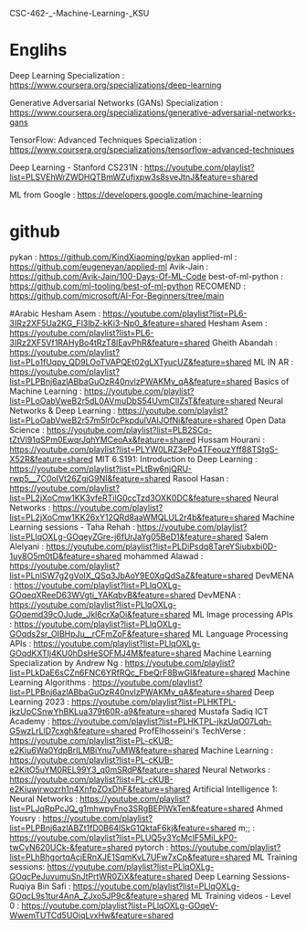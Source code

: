  CSC-462-_-Machine-Learning-_KSU
# Englihs
Deep Learning Specialization : https://www.coursera.org/specializations/deep-learning

Generative Adversarial Networks (GANs) Specialization : https://www.coursera.org/specializations/generative-adversarial-networks-gans

TensorFlow: Advanced Techniques Specialization : https://www.coursera.org/specializations/tensorflow-advanced-techniques
 
 Deep Learning - Stanford CS231N : https://youtube.com/playlist?list=PLSVEhWrZWDHQTBmWZufjxpw3s8sveJtnJ&feature=shared
 
 ML from Google : https://developers.google.com/machine-learning
# github 
pykan : https://github.com/KindXiaoming/pykan
applied-ml : https://github.com/eugeneyan/applied-ml
Avik-Jain : https://github.com/Avik-Jain/100-Days-Of-ML-Code
 best-of-ml-python : https://github.com/ml-tooling/best-of-ml-python
 RECOMEND : https://github.com/microsoft/AI-For-Beginners/tree/main


#Arabic
Hesham Asem : https://youtube.com/playlist?list=PL6-3IRz2XF5Ua2KG_Fl3lbZ-kKi3-Np0_&feature=shared
Hesham Asem : https://youtube.com/playlist?list=PL6-3IRz2XF5Vf1RAHyBo4tRzT8lEavPhR&feature=shared
Gheith Abandah : https://youtube.com/playlist?list=PLo1fUqpy_QD9LOoTVAPQEt02gLXTyucUZ&feature=shared
ML IN AR : https://youtube.com/playlist?list=PLPBnj6azlABbaGuOzR40nvlzPWAKMv_qA&feature=shared
Basics of Machine Learning : https://youtube.com/playlist?list=PLoOabVweB2r5dL0AVmuDbS54UvmCIlZsT&feature=shared
Neural Networks & Deep Learning  : https://youtube.com/playlist?list=PLoOabVweB2r57m5lr0cPkpduIVAIJOfNi&feature=shared
Open Data Science : https://youtube.com/playlist?list=PLB2SCq-tZtVl91qSPm0EwqrJqhYMCeoAx&feature=shared
 Hussam Hourani : https://youtube.com/playlist?list=PLYW0LRZ3ePo4TFeouzYff88TStgS-X52R&feature=shared
MIT 6.S191: Introduction to Deep Learning : https://youtube.com/playlist?list=PLtBw6njQRU-rwp5__7C0oIVt26ZgjG9NI&feature=shared
 Rasool Hasan : https://youtube.com/playlist?list=PL2jXoCmw1KK3vfeRTilG0ccTzd3OXK0DC&feature=shared
Neural Networks : https://youtube.com/playlist?list=PL2jXoCmw1KK26xY12QRd8aaWMQLUL2r4b&feature=shared 
Machine Learning sessions - Taha Rehah : https://youtube.com/playlist?list=PLlqOXLg-GOqeyZGre-j6fUrJaYg05BeD1&feature=shared
Salem Alelyani : https://youtube.com/playlist?list=PLDiPsdq8TareYSiubxbi0D-1uy8O5m0tD&feature=shared
mohammed Alawad  : https://youtube.com/playlist?list=PLnlSW7g2gVoIX_QSq3JbAoY9E0XqQdSaZ&feature=shared
  DevMENA : https://youtube.com/playlist?list=PLlqOXLg-GOqeqXReeD63WVgti_YAKqbvB&feature=shared
 DevMENA : https://youtube.com/playlist?list=PLlqOXLg-GOqemd39cOJude_Jkl6crXaOi&feature=shared
 ML Image processing APIs  : https://youtube.com/playlist?list=PLlqOXLg-GOqds2sr_OIBHpJu__rCFmZoF&feature=shared
ML Language Processing APIs : https://youtube.com/playlist?list=PLlqOXLg-GOqdKXTIj4KU0hDsHeSOFMJ4M&feature=shared
Machine Learning Specialization by Andrew Ng : https://youtube.com/playlist?list=PLkDaE6sCZn6FNC6YRfRQc_FbeQrF8BwGI&feature=shared
 Machine Learning Algorithms : https://youtube.com/playlist?list=PLPBnj6azlABbaGuOzR40nvlzPWAKMv_qA&feature=shared
 Deep Learning 2023 : https://youtube.com/playlist?list=PLHKTPL-jkzUpCSnwYhBKLua379t60R-a9&feature=shared
Mustafa Sadiq ICT Academy : https://youtube.com/playlist?list=PLHKTPL-jkzUqO07Lqh-G5wzLrLlD7cxgh&feature=shared
ProfElhosseini's TechVerse : https://youtube.com/playlist?list=PL-cKUB-e2Kiu6Wa0YdpBrILMBiYnu7uMW&feature=shared
Machine Learning : https://youtube.com/playlist?list=PL-cKUB-e2KitO5uYM0REL99Y3_q0mSRdP&feature=shared
 Neural Networks : https://youtube.com/playlist?list=PL-cKUB-e2Kiuwjrwozrh1n4XnfpZOxDhF&feature=shared
 Artificial Intelligence 1: Neural Networks : https://youtube.com/playlist?list=PLJqRpPcJQ_g1mhwpyFno3SRgBEPlWkTen&feature=shared
 Ahmed Yousry : https://youtube.com/playlist?list=PLPBnj6azlABZt1fD0B64lSkG1QktaF6kj&feature=shared
 m;;  : https://youtube.com/playlist?list=PLUQ5y3YcMclF5MiI_kP0-twCyN620UCk-&feature=shared
pytorch  : https://youtube.com/playlist?list=PLhBhgortqAcjERnXJE1SqmKvL7UFw7xCp&feature=shared
ML Training sessions: https://youtube.com/playlist?list=PLlqOXLg-GOqcPeJuvumuSnJtPrtWR0ZiX&feature=shared
Deep Learning Sessions-Ruqiya Bin Safi : https://youtube.com/playlist?list=PLlqOXLg-GOqcL9s1tur4AnA_ZJxo5JP9c&feature=shared
 ML Training videos - Level 0 : https://youtube.com/playlist?list=PLlqOXLg-GOqeV-WwemTUTCd5UOiqLvxHw&feature=shared

